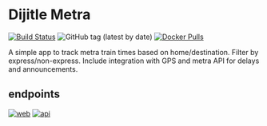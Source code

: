 # Dijitle Metra

[![Build Status](https://drone.dijitle.dev/api/badges/dijitle/Dijitle.Metra/status.svg)](https://drone.dijitle.dev/dijitle/Dijitle.Metra)
![GitHub tag (latest by date)](https://img.shields.io/github/v/tag/dijitle/Dijitle.Metra?label=release)
[![Docker Pulls](https://img.shields.io/docker/pulls/dijitle/metra)](https://hub.docker.com/r/dijitle/metra)

A simple app to track metra train times based on home/destination. Filter by express/non-express. Include integration with GPS and metra API for delays and announcements.

## endpoints

[![web](https://img.shields.io/badge/Web-Link-blue?style=flat)](https://metra.dijitle.com)
[![api](https://img.shields.io/badge/API-Link-blue?style=flat)](https://metra.dijitle.com/api)
